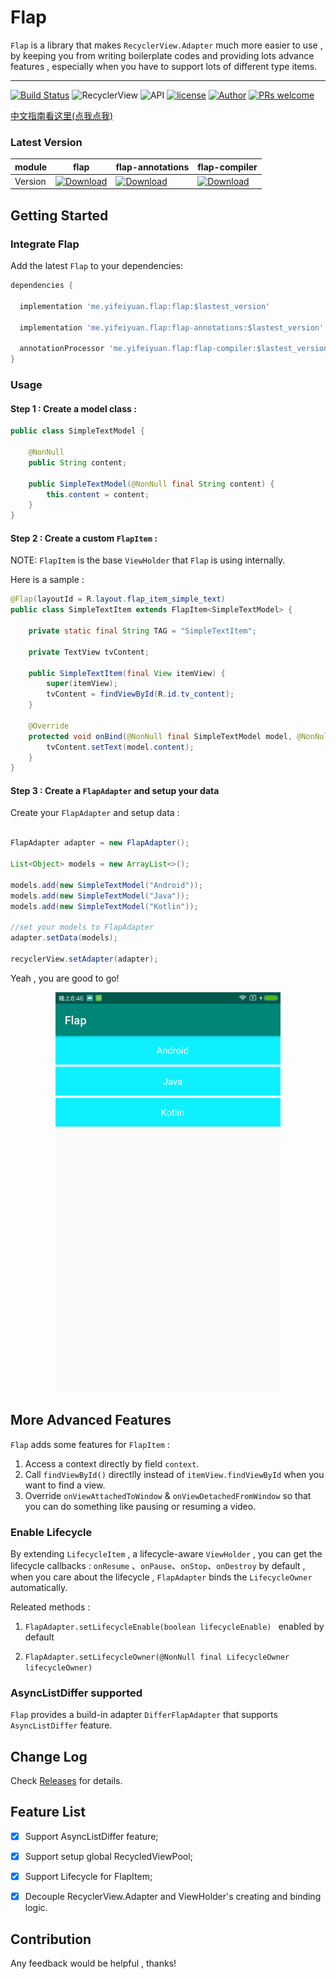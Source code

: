 # Flap



`Flap` is a library that makes `RecyclerView.Adapter` much more easier to use , by keeping you from writing boilerplate codes and providing lots advance features , especially when you have to support lots of different type items.



------



[![Build Status](https://travis-ci.org/AlanCheen/Flap.svg?branch=master)](https://travis-ci.org/AlanCheen/Flap) ![RecyclerView](https://img.shields.io/badge/RecyclerView-28.0.0-brightgreen.svg) ![API](https://img.shields.io/badge/API-14%2B-brightgreen.svg?style=flat) [![license](https://img.shields.io/github/license/AlanCheen/Flap.svg)](./LICENSE) [![Author](https://img.shields.io/badge/%E4%BD%9C%E8%80%85-%E7%A8%8B%E5%BA%8F%E4%BA%A6%E9%9D%9E%E7%8C%BF-blue.svg)](https://github.com/AlanCheen) [![PRs welcome](https://img.shields.io/badge/PRs-welcome-brightgreen.svg)](https://github.com/AlanCheen/Flap/pulls)

[中文指南看这里(点我点我)](./README_CN.md)



### Latest Version



| module  | flap                                                         | flap-annotations                                             | flap-compiler                                                |
| ------- | ------------------------------------------------------------ | ------------------------------------------------------------ | ------------------------------------------------------------ |
| Version | [![Download](https://api.bintray.com/packages/alancheen/maven/flap/images/download.svg)](https://bintray.com/alancheen/maven/flap/_latestVersion) | [![Download](https://api.bintray.com/packages/alancheen/maven/flap-annotations/images/download.svg)](https://bintray.com/alancheen/maven/flap-annotations/_latestVersion) | [![Download](https://api.bintray.com/packages/alancheen/maven/flap-compiler/images/download.svg)](https://bintray.com/alancheen/maven/flap-compiler/_latestVersion) |



## Getting Started



### Integrate Flap



Add the latest `Flap` to your dependencies:

```groovy
dependencies {
  
  implementation 'me.yifeiyuan.flap:flap:$lastest_version'
  
  implementation 'me.yifeiyuan.flap:flap-annotations:$lastest_version'
    
  annotationProcessor 'me.yifeiyuan.flap:flap-compiler:$lastest_version'
}
```



### Usage



#### Step 1 : Create a model class :



```java
public class SimpleTextModel {

    @NonNull
    public String content;

    public SimpleTextModel(@NonNull final String content) {
        this.content = content;
    }
}
```



#### Step 2 : Create a custom `FlapItem`  :


NOTE: `FlapItem` is the base `ViewHolder` that `Flap` is using internally.

Here is a sample :

```java
@Flap(layoutId = R.layout.flap_item_simple_text)
public class SimpleTextItem extends FlapItem<SimpleTextModel> {

    private static final String TAG = "SimpleTextItem";

    private TextView tvContent;

    public SimpleTextItem(final View itemView) {
        super(itemView);
        tvContent = findViewById(R.id.tv_content);
    }

    @Override
    protected void onBind(@NonNull final SimpleTextModel model, @NonNull final FlapAdapter adapter, @NonNull final List<Object> payloads) {
        tvContent.setText(model.content);
    }
}
```


#### Step 3 : Create a `FlapAdapter` and setup your data


Create your `FlapAdapter` and setup data :


```java

FlapAdapter adapter = new FlapAdapter();

List<Object> models = new ArrayList<>();

models.add(new SimpleTextModel("Android"));
models.add(new SimpleTextModel("Java"));
models.add(new SimpleTextModel("Kotlin"));

//set your models to FlapAdapter
adapter.setData(models);

recyclerView.setAdapter(adapter);
```

Yeah , you are good to go!

<div align=center><img width="360" height="640" src="assets/flap-simple-showcase.png"/></div>


## More Advanced Features


`Flap` adds some features for `FlapItem` : 

1. Access a context directly by field `context`.
2. Call `findViewById()`  directlly instead of `itemView.findViewById` when you want to find a view.
3. Override `onViewAttachedToWindow` & `onViewDetachedFromWindow` so that you can do something like pausing or resuming a video.



### Enable Lifecycle



By extending `LifecycleItem`  , a lifecycle-aware `ViewHolder`  , you can get the lifecycle callbacks : `onResume` 、`onPause`、`onStop`、`onDestroy`  by default , when you care about the lifecycle , `FlapAdapter` binds the `LifecycleOwner` automatically.


Releated methods :

1. `FlapAdapter.setLifecycleEnable(boolean lifecycleEnable) `   enabled by default

2. `FlapAdapter.setLifecycleOwner(@NonNull final LifecycleOwner lifecycleOwner)`



### AsyncListDiffer supported



`Flap` provides a build-in adapter `DifferFlapAdapter` that supports `AsyncListDiffer` feature.



## Change Log

Check [Releases](https://github.com/AlanCheen/Flap/releases) for details.



## Feature List

- [x] Support AsyncListDiffer feature;
- [x] Support setup global RecycledViewPool;
- [x] Support Lifecycle for FlapItem;
- [x] Decouple RecyclerView.Adapter and ViewHolder's creating and binding logic.



## Contribution

Any feedback would be helpful , thanks!